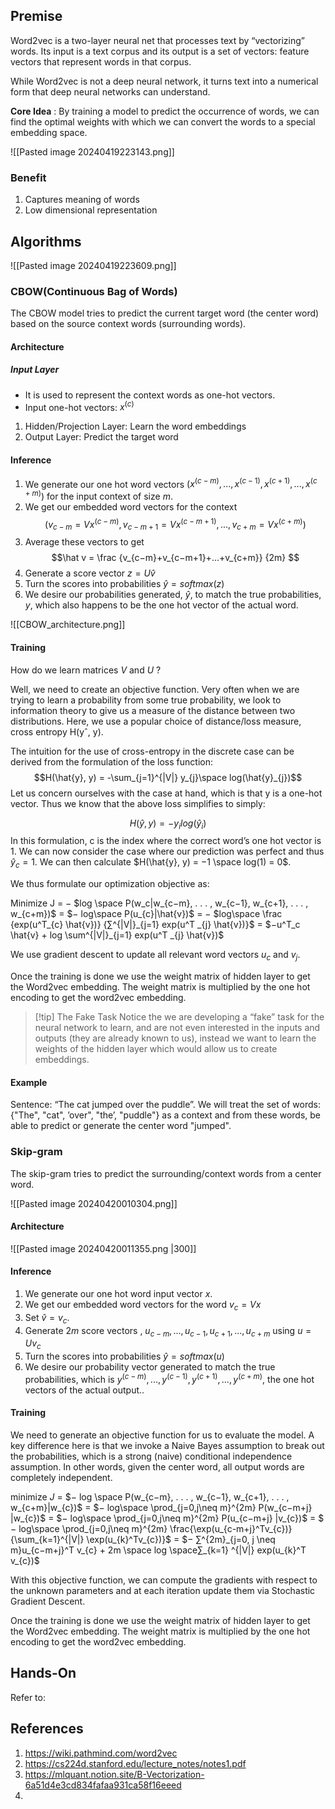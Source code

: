 ## Premise
Word2vec is a two-layer neural net that processes text by “vectorizing” words. Its input is a text corpus and its output is a set of vectors: feature vectors that represent words in that corpus. 

While Word2vec is not a deep neural network, it turns text into a numerical form that deep neural networks can understand.

**Core Idea** : By training a model to predict the occurrence of words, we can find the optimal weights with which we can convert the words to a special embedding space.

![[Pasted image 20240419223143.png]]
### Benefit
1. Captures meaning of words
2. Low dimensional representation

## Algorithms

![[Pasted image 20240419223609.png]]

### CBOW(Continuous Bag of Words)
The CBOW model tries to predict the current target word (the center word) based on the source context words (surrounding words).

#### Architecture
##### Input Layer
- It is used to represent the context words as one-hot vectors.
- Input one-hot vectors: $x^{(c)}$


1. Hidden/Projection Layer: Learn the word embeddings
2. Output Layer: Predict the target word
#### Inference
1. We generate our one hot word vectors $(x^{(c−m)} , . . . , x^{(c−1)} , x^{(c+1)} , . . . , x^{(c+m)} )$ for the input context of size $m$. 
2. We get our embedded word vectors for the context $$(v_{c−m} = Vx^ {(c−m)} , v_{c−m+1} = Vx^{(c−m+1)} , . . ., v_{c+m} = Vx ^{(c+m)})$$
3. Average these vectors to get $$\hat v = \frac {v_{c−m}+v_{c−m+1}+...+v_{c+m}} {2m} $$
4. Generate a score vector $z = U\hat v$
5. Turn the scores into probabilities $\hat y = softmax(z)$
6. We desire our probabilities generated, $\hat{y}$, to match the true probabilities, $y$, which also happens to be the one hot vector of the actual word. 

![[CBOW_architecture.png]]
#### Training
How do we learn matrices $V$ and $U$ ?

Well, we need to create an objective function. Very often when we
are trying to learn a probability from some true probability, we look
to information theory to give us a measure of the distance between
two distributions. Here, we use a popular choice of distance/loss
measure, cross entropy H(yˆ, y).

The intuition for the use of cross-entropy in the discrete case can
be derived from the formulation of the loss function:
$$H(\hat{y}, y) = -\sum_{j=1}^{|V|} y_{j}\space log(\hat{y}_{j})$$
Let us concern ourselves with the case at hand, which is that y is
a one-hot vector. Thus we know that the above loss simplifies to
simply:

$$H(\hat{y}, y) = −y_{i} log(\hat{y}_i)$$
In this formulation, c is the index where the correct word’s one hot vector is 1. We can now consider the case where our prediction was perfect and thus $\hat{y}_c = 1$. We can then calculate $H(\hat{y}, y) = −1 \space log(1) = 0$. 

 We thus formulate our optimization objective as: 
 
 Minimize J
  = − $log \space P(w_c|w_{c−m}, . . . , w_{c−1}, w_{c+1}, . . . , w_{c+m})$
  = $− log\space P(u_{c}|\hat{v})$ 
  = − $log\space \frac {exp(u^T_{c} \hat{v})} {∑^{|V|}_{j=1} exp(u^T _{j} \hat{v})}$
  = $−u^T_c \hat{v} + log \sum^{|V|}_{j=1} exp(u^T _{j} \hat{v})$

We use gradient descent to update all relevant word vectors $u_c$ and $v_j$.

Once the training is done we use the weight matrix of hidden layer to get the Word2vec embedding. The weight matrix is multiplied by the one hot encoding to get the word2vec embedding.

>[!tip] The Fake Task
> Notice the we are developing a “fake” task for the neural network to learn, and are not even interested in the inputs and outputs (they are already known to us), instead we want to learn the weights of the hidden layer which would allow us to create embeddings.

#### Example
Sentence: “The cat jumped over the puddle”. We will treat the set of words: {"The", "cat", ’over", "the’, "puddle"} as a context and from these words, be able to predict or generate the center word "jumped".

### Skip-gram
The skip-gram tries to predict the surrounding/context words from a center word. 

![[Pasted image 20240420010304.png]]

#### Architecture
![[Pasted image 20240420011355.png |300]]

#### Inference
1. We generate our one hot word input vector $x$. 
2. We get our embedded word vectors for the word $v_{c} = Vx$
3. Set $\hat v = v_c$.
4. Generate $2m$ score vectors , $u_{c−m}, . . . , u_{c−1}, u_{c+1}, . . . , u_{c+m}$ using $u = Uv_c$
5. Turn the scores into probabilities $\hat y = softmax(u)$
6. We desire our probability vector generated to match the true probabilities, which is $y^{(c−m)} , . . . , y^{(c−1)} , y^{(c+1)} , . . . , y ^{(c+m)}$, the one hot vectors of the actual output.. 

#### Training
We need to generate an objective function for us to evaluate the model. A key difference here is that we invoke a Naive Bayes assumption to break out the probabilities, which is a strong (naive) conditional independence assumption. In other words, given the center word, all output words are completely independent.

minimize $J$ 
= $− log \space P(w_{c−m}, . . . , w_{c−1}, w_{c+1}, . . . , w_{c+m}|w_{c})$
= $− log\space \prod_{j=0,j\neq m}^{2m} P(w_{c−m+j} |w_{c})$ 
= $− log\space \prod_{j=0,j\neq m}^{2m} P(u_{c−m+j} |v_{c})$ 
= $− log\space \prod_{j=0,j\neq m}^{2m} \frac{\exp(u_{c-m+j}^Tv_{c})}{\sum_{k=1}^{|V|} \exp(u_{k}^Tv_{c})}$
= $− ∑^{2m}_{j=0, j \neq m}u_{c−m+j}^T v_{c} + 2m \space log \space∑_{k=1} ^{|V|} exp(u_{k}^T v_{c})$

With this objective function, we can compute the gradients with respect to the unknown parameters and at each iteration update them via Stochastic Gradient Descent.

Once the training is done we use the weight matrix of hidden layer to get the Word2vec embedding. The weight matrix is multiplied by the one hot encoding to get the word2vec embedding.

## Hands-On
Refer to: 

## References
1. https://wiki.pathmind.com/word2vec
2. https://cs224d.stanford.edu/lecture_notes/notes1.pdf
3. https://mlquant.notion.site/B-Vectorization-6a51d4e3cd834fafaa931ca58f16eeed
4. 
